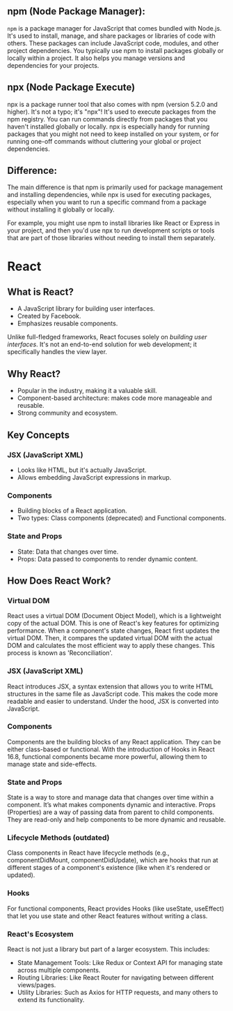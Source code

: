 ## npm (Node Package Manager):

`npm` is a package manager for JavaScript that comes bundled with Node.js.
It's used to install, manage, and share packages or libraries of code with others. These packages can include JavaScript code, modules, and other project dependencies.
You typically use npm to install packages globally or locally within a project. It also helps you manage versions and dependencies for your projects.

## npx (Node Package Execute)

npx is a package runner tool that also comes with npm (version 5.2.0 and higher). It's not a typo; it's "npx"!
It's used to execute packages from the npm registry. You can run commands directly from packages that you haven't installed globally or locally.
npx is especially handy for running packages that you might not need to keep installed on your system, or for running one-off commands without cluttering your global or project dependencies.

## Difference:
The main difference is that npm is primarily used for package management and installing dependencies, while npx is used for executing packages, especially when you want to run a specific command from a package without installing it globally or locally.

For example, you might use npm to install libraries like React or Express in your project, and then you'd use npx to run development scripts or tools that are part of those libraries without needing to install them separately.

# React
## What is React?
- A JavaScript library for building user interfaces.
- Created by Facebook.
- Emphasizes reusable components.

Unlike full-fledged frameworks, React focuses solely on *building user interfaces*. It's not an end-to-end solution for web development; it specifically handles the view layer.

## Why React?
- Popular in the industry, making it a valuable skill.
- Component-based architecture: makes code more manageable and reusable.
- Strong community and ecosystem.

## Key Concepts
### JSX (JavaScript XML)
- Looks like HTML, but it's actually JavaScript.
- Allows embedding JavaScript expressions in markup.

### Components
- Building blocks of a React application.
- Two types: Class components (deprecated) and Functional components.

### State and Props
- State: Data that changes over time.
- Props: Data passed to components to render dynamic content.


## How Does React Work?
### Virtual DOM
React uses a virtual DOM (Document Object Model), which is a lightweight copy of the actual DOM. This is one of React's key features for optimizing performance. When a component's state changes, React first updates the virtual DOM. Then, it compares the updated virtual DOM with the actual DOM and calculates the most efficient way to apply these changes. This process is known as 'Reconciliation'.
### JSX (JavaScript XML)
React introduces JSX, a syntax extension that allows you to write HTML structures in the same file as JavaScript code. This makes the code more readable and easier to understand. Under the hood, JSX is converted into JavaScript.
### Components
Components are the building blocks of any React application. They can be either class-based or functional. With the introduction of Hooks in React 16.8, functional components became more powerful, allowing them to manage state and side-effects.
### State and Props
State is a way to store and manage data that changes over time within a component. It’s what makes components dynamic and interactive.
Props (Properties) are a way of passing data from parent to child components. They are read-only and help components to be more dynamic and reusable.
### Lifecycle Methods (outdated)
Class components in React have lifecycle methods (e.g., componentDidMount, componentDidUpdate), which are hooks that run at different stages of a component's existence (like when it's rendered or updated).
### Hooks
For functional components, React provides Hooks (like useState, useEffect) that let you use state and other React features without writing a class.
### React's Ecosystem
React is not just a library but part of a larger ecosystem. This includes:

- State Management Tools: Like Redux or Context API for managing state across multiple components.
- Routing Libraries: Like React Router for navigating between different views/pages.
- Utility Libraries: Such as Axios for HTTP requests, and many others to extend its functionality.
